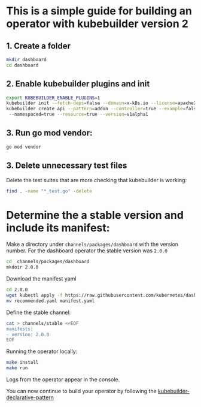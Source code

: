 # This is a simple guide for building an operator with kubebuilder version 2

## 1. Create a folder
```bash
mkdir dashboard
cd dashboard
```

## 2. Enable kubebuilder plugins and init
```bash
export KUBEBUILDER_ENABLE_PLUGINS=1
kubebuilder init --fetch-deps=false --domain=x-k8s.io --license=apache2
kubebuilder create api --pattern=addon --controller=true --example=false --group=addons --kind=Dashboard --make=false
 --namespaced=true --resource=true --version=v1alpha1
```

## 3. Run go mod vendor:

```bash
go mod vendor
```

## 3. Delete unnecessary test files
Delete the test suites that are more checking that kubebuilder is working:

```bash
find . -name "*_test.go" -delete
```

# Determine the a stable version and include its manifest:

Make a directory under `channels/packages/dashboard` with the version number. For the dashboard operator the stable
 version was `2.0.0`
```bash
cd  channels/packages/dashboard
mkdoir 2.0.0
```

Download the manifest yaml
```bash
cd 2.0.0
wget kubectl apply -f https://raw.githubusercontent.com/kubernetes/dashboard/v2.0.0/aio/deploy/recommended.yaml
mv recommended.yaml manifest.yaml
```

Define the stable channel:

```bash
cat > channels/stable <<EOF
manifests:
- version: 2.0.0
EOF
```

Running the operator locally:

```bash
make install
make run
```
Logs from the operator appear in the console.

You can now continue to build your operator by following the [kubebuilder-declarative-pattern](https://github.com/kubernetes-sigs/kubebuilder-declarative-pattern/tree/master/docs/addon/walkthrough#misc)


